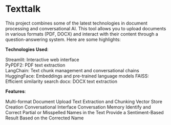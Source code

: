 # Texttalk
This project combines some of the latest technologies in document processing and conversational AI. This tool allows you to upload documents in various formats (PDF, DOCX) and interact with their content through a question-answering system. Here are some highlights:

𝐓𝐞𝐜𝐡𝐧𝐨𝐥𝐨𝐠𝐢𝐞𝐬 𝐔𝐬𝐞𝐝:

Streamlit: Interactive web interface<br>
PyPDF2: PDF text extraction<br>
LangChain: Text chunk management and conversational chains
HuggingFace: Embeddings and pre-trained language models
FAISS: Efficient similarity search
docx: DOCX text extraction

𝐅𝐞𝐚𝐭𝐮𝐫𝐞𝐬:

Multi-format Document Upload
Text Extraction and Chunking
Vector Store Creation
Conversational Interface
Conversation Memory
Identify and Correct Partial or Misspelled Names in the Text
Provide a Sentiment-Based Result Based on the Corrected Name
